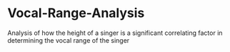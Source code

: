 # Vocal-Range-Analysis
Analysis of how the height of a singer is a significant correlating factor in determining the vocal range of the singer
